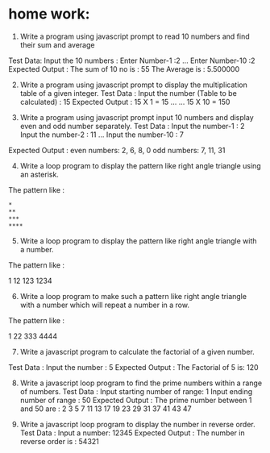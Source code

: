 # home work:



1. Write a program using javascript prompt to read 10 numbers and find their sum and average

Test Data:
Input the 10 numbers :
Enter Number-1 :2
...
Enter Number-10 :2
Expected Output :
The sum of 10 no is : 55
The Average is : 5.500000

2. Write a program using javascript prompt to display the multiplication table of a given integer.
Test Data :
Input the number (Table to be calculated) : 15
Expected Output :
15 X 1 = 15
...
...
15 X 10 = 150

3. Write a program using javascript prompt input 10 numbers and display even and odd number separately.
Test Data :
Input the number-1 : 2
Input the number-2 : 11
...
Input the number-10 : 7

Expected Output :
even numbers: 2, 6, 8, 0
odd numbers: 7, 11, 31


4. Write a loop program to display the pattern like right angle triangle using an asterisk.

The pattern like :
```
*
**
***
****
```
5. Write a loop program to display the pattern like right angle triangle with a number.

The pattern like :

1
12
123
1234


6. Write a loop program to make such a pattern like right angle triangle with a number which will repeat a number in a row. 

The pattern like :

 1
 22
 333
 4444


7. Write a javascript program to calculate the factorial of a given number.

Test Data :
Input the number : 5
Expected Output :
The Factorial of 5 is: 120

8. Write a javascript loop program to find the prime numbers within a range of numbers.
Test Data :
Input starting number of range: 1
Input ending number of range : 50
Expected Output :
The prime number between 1 and 50 are :
2 3 5 7 11 13 17 19 23 29 31 37 41 43 47


9. Write a javascript loop program to display the number in reverse order.
Test Data :
Input a number: 12345
Expected Output :
The number in reverse order is : 54321
